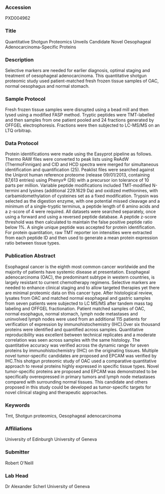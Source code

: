 ### Accession
PXD004962

### Title
Quantitative Shotgun Proteomics Unveils Candidate Novel Oesophageal Adenocarcinoma-Specific Proteins

### Description
Selective markers are needed for earlier diagnosis, optimal staging and treatment of oesophageal adenocarcinoma.  This quantitative shotgun proteomic study used patient-matched fresh frozen tissue samples of OAC, normal oesophagus and normal stomach.

### Sample Protocol
Fresh frozen tissue samples were disrupted using a bead mill and then lysed using a modified FASP method.  Tryptic peptides were TMT-labelled and then samples from one patient pooled and 24 fractions generated by OFFGEL electrophoresis.  Fractions were then subjected to LC-MS/MS on an LTQ orbitrap.

### Data Protocol
Protein identifications were made using the Easyprot pipeline as follows. Thermo RAW files were converted to peak lists using ReAdW (ThermoFinnigan) and CID and HCD spectra were merged for simultaneous identification and quantification (25). Peaklist files were searched against the Uniprot human reference proteome (release 09/01/2013, containing 87,613 entries) using Phenyx® (26) with a precursor ion tolerance of 10 parts per million. Variable peptide modifications included TMT-modified N-termini and lysines (additional 229.1629 Da) and oxidized methionines, with carbamidomethylation of cysteines set as a fixed modification. Trypsin was selected as the digestion enzyme, with one potential missed cleavage and a minimum of a single-tryptic terminus, a peptide length of 6 amino acids and a z-score of 4 were required. All datasets were searched separately, once using a forward and using a reversed peptide database. A peptide z-score threshold was then calculated to maintain the false positive peptide ratio below 1%. A single unique peptide was accepted for protein identification.  For protein quantitation, raw TMT reporter ion intensities were extracted from each peptide ID and then used to generate a mean protein expression ratio between tissue types.

### Publication Abstract
Esophageal cancer is the eighth most common cancer worldwide and the majority of patients have systemic disease at presentation. Esophageal adenocarcinoma (OAC), the predominant subtype in western countries, is largely resistant to current chemotherapy regimens. Selective markers are needed to enhance clinical staging and to allow targeted therapies yet there are minimal proteomic data on this cancer type. After histological review, lysates from OAC and matched normal esophageal and gastric samples from seven patients were subjected to LC MS/MS after tandem mass tag labeling and OFFGEL fractionation. Patient matched samples of OAC, normal esophagus, normal stomach, lymph node metastases and uninvolved lymph nodes were used from an additional 115 patients for verification of expression by immunohistochemistry (IHC).Over six thousand proteins were identified and quantified across samples. Quantitative reproducibility was excellent between technical replicates and a moderate correlation was seen across samples with the same histology. The quantitative accuracy was verified across the dynamic range for seven proteins by immunohistochemistry (IHC) on the originating tissues. Multiple novel tumor-specific candidates are proposed and EPCAM was verified by IHC.This shotgun proteomic study of OAC used a comparative quantitative approach to reveal proteins highly expressed in specific tissue types. Novel tumor-specific proteins are proposed and EPCAM was demonstrated to be specifically overexpressed in primary tumors and lymph node metastases compared with surrounding normal tissues. This candidate and others proposed in this study could be developed as tumor-specific targets for novel clinical staging and therapeutic approaches.

### Keywords
Tmt, Shotgun proteomics, Oesophageal adenocarcinoma

### Affiliations
University of Edinburgh
University of Geneva

### Submitter
Robert O'Neill

### Lab Head
Dr Alexander Scherl
University of Geneva


